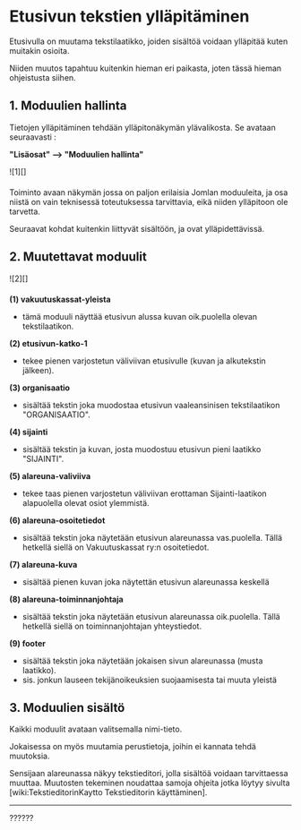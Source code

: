 # Etusivun tekstien ylläpitäminen


Etusivulla on muutama tekstilaatikko, joiden sisältöä voidaan ylläpitää kuten muitakin osioita.

Niiden muutos tapahtuu kuitenkin hieman eri paikasta, joten tässä hieman ohjeistusta siihen.


## 1. Moduulien hallinta

Tietojen ylläpitäminen tehdään ylläpitonäkymän ylävalikosta. Se avataan seuraavasti :

__"Lisäosat" --> "Moduulien hallinta"__

<figure class="fig-n border" style="margin:0 0 20px 0">
![1][]
<figcaption></figcaption>
</figure>

Toiminto avaan näkymän jossa on paljon erilaisia Jomlan moduuleita,
ja osa niistä on vain teknisessä toteutuksessa tarvittavia, eikä niiden ylläpitoon ole tarvetta.

Seuraavat kohdat kuitenkin liittyvät sisältöön, ja ovat ylläpidettävissä.

## 2. Muutettavat moduulit

<figure class="fig-n border" style="margin:0 0 20px 0">
![2][]
<figcaption></figcaption>
</figure>


__(1) vakuutuskassat-yleista__

*   tämä moduuli näyttää etusivun alussa kuvan oik.puolella olevan tekstilaatikon.

__(2) etusivun-katko-1__

*   tekee pienen varjostetun väliviivan etusivulle (kuvan ja alkutekstin jälkeen).

__(3) organisaatio__

*   sisältää tekstin joka muodostaa etusivun vaaleansinisen tekstilaatikon "ORGANISAATIO".

__(4) sijainti__

*   sisältää tekstin ja kuvan, josta muodostuu etusivun pieni laatikko "SIJAINTI".

__(5) alareuna-valiviiva__

*   tekee taas pienen varjostetun väliviivan erottaman Sijainti-laatikon alapuolella olevat osiot ylemmistä.

__(6) alareuna-osoitetiedot__

*   sisältää tekstin joka näytetään etusivun alareunassa vas.puolella. Tällä hetkellä siellä on Vakuutuskassat ry:n osoitetiedot.

__(7) alareuna-kuva__

*   sisältää pienen kuvan joka näytettän etusivun alareunassa keskellä

__(8) alareuna-toiminnanjohtaja__

*   sisältää tekstin joka näytetään etusivun alareunassa oik.puolella. Tällä hetkellä siellä on toiminnanjohtajan yhteystiedot.

__(9) footer__

*   sisältää tekstin joka näytetään jokaisen sivun alareunassa (musta laatikko).
*   sis. jonkun lauseen tekijänoikeuksien suojaamisesta tai muuta yleistä




## 3. Moduulien sisältö

Kaikki moduulit avataan valitsemalla nimi-tieto.

Jokaisessa on myös muutamia perustietoja, joihin ei kannata tehdä muutoksia.

Sensijaan alareunassa näkyy tekstieditori, jolla sisältöä voidaan tarvittaessa muuttaa. Muutosten tekeminen noudattaa samoja ohjeita jotka löytyy sivulta [wiki:TekstieditorinKaytto Tekstieditorin käyttäminen].

----

??????



[1]: kuvat/kuva57.png "Ruutumalli"
[2]: kuvat/kuva58.png "Ruutumalli"


